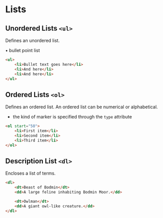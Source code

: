 # Lists

## Unordered Lists `<ul>`

Defines an unordered list.

• bullet point list

```html
<ul>
	<li>Bullet text goes here</li>
	<li>And here</li>
	<li>And here</li>
</ul>
```

## Ordered Lists `<ol>`

Defines an ordered list. An ordered list can be numerical or alphabetical.

- the kind of marker is specified through the `type` attribute

```html
<ol start="50">
	<li>First item</li>
	<li>Second item</li>
	<li>Third item</li>
</ol>
```

## Description List `<dl>`

Encloses a list of terms.

```html
<dl>
    <dt>Beast of Bodmin</dt>
    <dd>A large feline inhabiting Bodmin Moor.</dd>

    <dt>Owlman</dt>
    <dd>A giant owl-like creature.</dd>
</dl>
```
